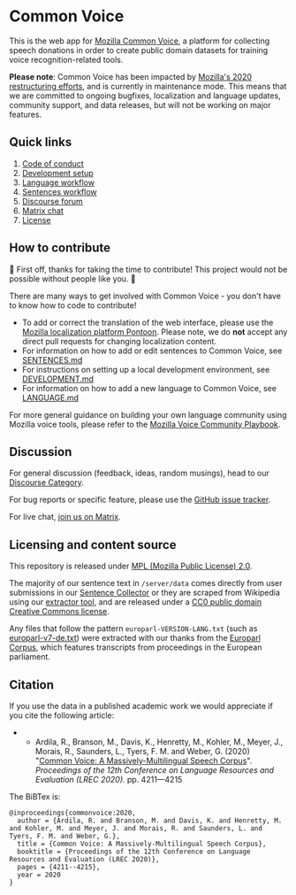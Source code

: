 # Common Voice

This is the web app for [Mozilla Common Voice](https://commonvoice.mozilla.org), a platform for collecting speech donations in order to create public domain datasets for training voice recognition-related tools.

**Please note**: Common Voice has been impacted by [Mozilla's 2020 restructuring efforts](https://discourse.mozilla.org/t/mozilla-org-wide-updates-impacts-on-common-voice/65612), and is currently in maintenance mode. This means that we are committed to ongoing bugfixes, localization and language updates, community support, and data releases, but will not be working on major features.

## Quick links

1. [Code of conduct](./docs/CODE_OF_CONDUCT.md)
1. [Development setup](./docs/DEVELOPMENT.md)
1. [Language workflow](./docs/LANGUAGE.md)
1. [Sentences workflow](./docs/SENTENCES.md)
1. [Discourse forum](https://discourse.mozilla-community.org/c/voice)
1. [Matrix chat](https://chat.mozilla.org/#/room/#common-voice:mozilla.org)
1. [License](./LICENSE)

## How to contribute

🎉 First off, thanks for taking the time to contribute! This project would not be possible without people like you. 🎉

There are many ways to get involved with Common Voice - you don't have to know how to code to contribute!

- To add or correct the translation of the web interface, please use the [Mozilla localization platform Pontoon](https://pontoon.mozilla.org/projects/common-voice/). Please note, we do **not** accept any direct pull requests for changing localization content.
- For information on how to add or edit sentences to Common Voice, see [SENTENCES.md](./docs/SENTENCES.md)
- For instructions on setting up a local development environment, see [DEVELOPMENT.md](./docs/DEVELOPMENT.md)
- For information on how to add a new language to Common Voice, see [LANGUAGE.md](./docs/LANGUAGE.md)

For more general guidance on building your own language community using Mozilla voice tools, please refer to the [Mozilla Voice Community Playbook](https://common-voice.github.io/community-playbook/).

## Discussion

For general discussion (feedback, ideas, random musings), head to our [Discourse Category](https://discourse.mozilla-community.org/c/voice).

For bug reports or specific feature, please use the [GitHub issue tracker](https://github.com/mozilla/common-voice/issues).

For live chat, [join us on Matrix](https://chat.mozilla.org/#/room/#common-voice:mozilla.org).

## Licensing and content source

This repository is released under [MPL (Mozilla Public License) 2.0](LICENSE).

The majority of our sentence text in `/server/data` comes directly from user submissions in our [Sentence Collector](https://github.com/Common-Voice/sentence-collector/) or they are scraped from Wikipedia using our [extractor tool](https://github.com/Common-Voice/cv-sentence-extractor), and are released under a [CC0 public domain Creative Commons license](https://creativecommons.org/share-your-work/public-domain/cc0/).

Any files that follow the pattern `europarl-VERSION-LANG.txt` (such as [europarl-v7-de.txt](https://github.com/mozilla/common-voice/blob/main/server/data/de/europarl-v7-de.txt)) were extracted with our thanks from the [Europarl Corpus](http://www.statmt.org/europarl/), which features transcripts from proceedings in the European parliament.

## Citation

If you use the data in a published academic work we would appreciate if you cite the following article:

- - Ardila, R., Branson, M., Davis, K., Henretty, M., Kohler, M., Meyer, J., Morais, R., Saunders, L., Tyers, F. M. and Weber, G. (2020) "[Common Voice: A Massively-Multilingual Speech Corpus](https://arxiv.org/abs/1912.06670)". _Proceedings of the 12th Conference on Language Resources and Evaluation (LREC 2020)._ pp. 4211—4215

The BiBTex is:

```
@inproceedings{commonvoice:2020,
  author = {Ardila, R. and Branson, M. and Davis, K. and Henretty, M. and Kohler, M. and Meyer, J. and Morais, R. and Saunders, L. and Tyers, F. M. and Weber, G.},
  title = {Common Voice: A Massively-Multilingual Speech Corpus},
  booktitle = {Proceedings of the 12th Conference on Language Resources and Evaluation (LREC 2020)},
  pages = {4211--4215},
  year = 2020
}
```

```

```
